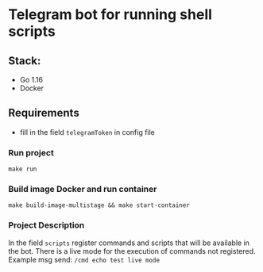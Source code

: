 # Telegram bot for running shell scripts

## Stack:
- Go 1.16
- Docker
## Requirements
- fill in the field `telegramToken` in config file
### Run project
```
make run
```
### Build image Docker and run container
```
make build-image-multistage && make start-container
```

### Project Description

In the field `scripts` register commands and scripts that will be available in the bot. 
There is a live mode for the execution of commands not registered. Example msg send: `/cmd echo test live mode`